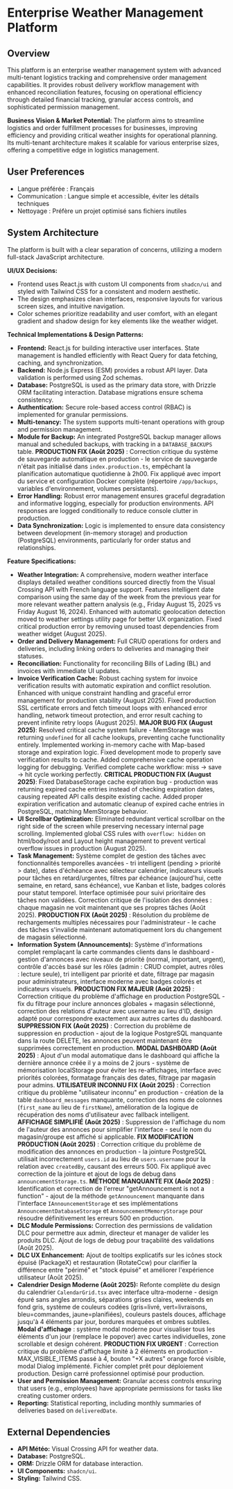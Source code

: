 # Enterprise Weather Management Platform

## Overview
This platform is an enterprise weather management system with advanced multi-tenant logistics tracking and comprehensive order management capabilities. It provides robust delivery workflow management with enhanced reconciliation features, focusing on operational efficiency through detailed financial tracking, granular access controls, and sophisticated permission management.

**Business Vision & Market Potential:** The platform aims to streamline logistics and order fulfillment processes for businesses, improving efficiency and providing critical weather insights for operational planning. Its multi-tenant architecture makes it scalable for various enterprise sizes, offering a competitive edge in logistics management.

## User Preferences
- Langue préférée : Français
- Communication : Langue simple et accessible, éviter les détails techniques
- Nettoyage : Préfère un projet optimisé sans fichiers inutiles

## System Architecture
The platform is built with a clear separation of concerns, utilizing a modern full-stack JavaScript architecture.

**UI/UX Decisions:**
- Frontend uses React.js with custom UI components from `shadcn/ui` and styled with Tailwind CSS for a consistent and modern aesthetic.
- The design emphasizes clean interfaces, responsive layouts for various screen sizes, and intuitive navigation.
- Color schemes prioritize readability and user comfort, with an elegant gradient and shadow design for key elements like the weather widget.

**Technical Implementations & Design Patterns:**
- **Frontend:** React.js for building interactive user interfaces. State management is handled efficiently with React Query for data fetching, caching, and synchronization.
- **Backend:** Node.js Express (ESM) provides a robust API layer. Data validation is performed using Zod schemas.
- **Database:** PostgreSQL is used as the primary data store, with Drizzle ORM facilitating interaction. Database migrations ensure schema consistency.
- **Authentication:** Secure role-based access control (RBAC) is implemented for granular permissions.
- **Multi-tenancy:** The system supports multi-tenant operations with group and permission management.
- **Module for Backup:** An integrated PostgreSQL backup manager allows manual and scheduled backups, with tracking in a `DATABASE_BACKUPS` table. **PRODUCTION FIX (Août 2025)** : Correction critique du système de sauvegarde automatique en production - le service de sauvegarde n'était pas initialisé dans `index.production.ts`, empêchant la planification automatique quotidienne à 2h00. Fix appliqué avec import du service et configuration Docker complète (répertoire `/app/backups`, variables d'environnement, volumes persistants).
- **Error Handling:** Robust error management ensures graceful degradation and informative logging, especially for production environments. API responses are logged conditionally to reduce console clutter in production.
- **Data Synchronization:** Logic is implemented to ensure data consistency between development (in-memory storage) and production (PostgreSQL) environments, particularly for order status and relationships.

**Feature Specifications:**
- **Weather Integration:** A comprehensive, modern weather interface displays detailed weather conditions sourced directly from the Visual Crossing API with French language support. Features intelligent date comparison using the same day of the week from the previous year for more relevant weather pattern analysis (e.g., Friday August 15, 2025 vs Friday August 16, 2024). Enhanced with automatic geolocation detection moved to weather settings utility page for better UX organization. Fixed critical production error by removing unused toast dependencies from weather widget (August 2025).
- **Order and Delivery Management:** Full CRUD operations for orders and deliveries, including linking orders to deliveries and managing their statuses.
- **Reconciliation:** Functionality for reconciling Bills of Lading (BL) and invoices with immediate UI updates.
- **Invoice Verification Cache:** Robust caching system for invoice verification results with automatic expiration and conflict resolution. Enhanced with unique constraint handling and graceful error management for production stability (August 2025). Fixed production SSL certificate errors and fetch timeout loops with enhanced error handling, network timeout protection, and error result caching to prevent infinite retry loops (August 2025). **MAJOR BUG FIX (August 2025)**: Resolved critical cache system failure - MemStorage was returning `undefined` for all cache lookups, preventing cache functionality entirely. Implemented working in-memory cache with Map-based storage and expiration logic. Fixed development mode to properly save verification results to cache. Added comprehensive cache operation logging for debugging. Verified complete cache workflow: miss → save → hit cycle working perfectly. **CRITICAL PRODUCTION FIX (August 2025)**: Fixed DatabaseStorage cache expiration bug - production was returning expired cache entries instead of checking expiration dates, causing repeated API calls despite existing cache. Added proper expiration verification and automatic cleanup of expired cache entries in PostgreSQL, matching MemStorage behavior.
- **UI Scrollbar Optimization:** Eliminated redundant vertical scrollbar on the right side of the screen while preserving necessary internal page scrolling. Implemented global CSS rules with `overflow: hidden` on html/body/root and Layout height management to prevent vertical overflow issues in production (August 2025).
- **Task Management:** Système complet de gestion des tâches avec fonctionnalités temporelles avancées - tri intelligent (pending > priorité > date), dates d'échéance avec sélecteur calendrier, indicateurs visuels pour tâches en retard/urgentes, filtres par échéance (aujourd'hui, cette semaine, en retard, sans échéance), vue Kanban et liste, badges colorés pour statut temporel. Interface optimisée pour suivi prioritaire des tâches non validées. Correction critique de l'isolation des données : chaque magasin ne voit maintenant que ses propres tâches (Août 2025). **PRODUCTION FIX (Août 2025)** : Résolution du problème de rechargements multiples nécessaires pour l'administrateur - le cache des tâches s'invalide maintenant automatiquement lors du changement de magasin sélectionné.
- **Information System (Announcements):** Système d'informations complet remplaçant la carte commandes clients dans le dashboard - gestion d'annonces avec niveaux de priorité (normal, important, urgent), contrôle d'accès basé sur les rôles (admin : CRUD complet, autres rôles : lecture seule), tri intelligent par priorité et date, filtrage par magasin pour administrateurs, interface moderne avec badges colorés et indicateurs visuels. **PRODUCTION FIX MAJEUR (Août 2025)** : Correction critique du problème d'affichage en production PostgreSQL - fix du filtrage pour inclure annonces globales + magasin sélectionné, correction des relations d'auteur avec username au lieu d'ID, design adapté pour correspondre exactement aux autres cartes du dashboard. **SUPPRESSION FIX (Août 2025)** : Correction du problème de suppression en production - ajout de la logique PostgreSQL manquante dans la route DELETE, les annonces peuvent maintenant être supprimées correctement en production. **MODAL DASHBOARD (Août 2025)** : Ajout d'un modal automatique dans le dashboard qui affiche la dernière annonce créée il y a moins de 2 jours - système de mémorisation localStorage pour éviter les re-affichages, interface avec priorités colorées, formatage français des dates, filtrage par magasin pour admins. **UTILISATEUR INCONNU FIX (Août 2025)** : Correction critique du problème "utilisateur inconnu" en production - création de la table `dashboard_messages` manquante, correction des noms de colonnes (`first_name` au lieu de `firstName`), amélioration de la logique de récupération des noms d'utilisateur avec fallback intelligent. **AFFICHAGE SIMPLIFIÉ (Août 2025)** : Suppression de l'affichage du nom de l'auteur des annonces pour simplifier l'interface - seul le nom du magasin/groupe est affiché si applicable. **FIX MODIFICATION PRODUCTION (Août 2025)** : Correction critique du problème de modification des annonces en production - la jointure PostgreSQL utilisait incorrectement `users.id` au lieu de `users.username` pour la relation avec `createdBy`, causant des erreurs 500. Fix appliqué avec correction de la jointure et ajout de logs de debug dans `announcementStorage.ts`. **MÉTHODE MANQUANTE FIX (Août 2025)** : Identification et correction de l'erreur "getAnnouncement is not a function" - ajout de la méthode `getAnnouncement` manquante dans l'interface `IAnnouncementStorage` et ses implémentations `AnnouncementDatabaseStorage` et `AnnouncementMemoryStorage` pour résoudre définitivement les erreurs 500 en production.
- **DLC Module Permissions:** Correction des permissions de validation DLC pour permettre aux admin, directeur et manager de valider les produits DLC. Ajout de logs de debug pour traçabilité des validations (Août 2025).
- **DLC UX Enhancement:** Ajout de tooltips explicatifs sur les icônes stock épuisé (PackageX) et restauration (RotateCcw) pour clarifier la différence entre "périmé" et "stock épuisé" et améliorer l'expérience utilisateur (Août 2025).
- **Calendrier Design Moderne (Août 2025):** Refonte complète du design du calendrier `CalendarGrid.tsx` avec interface ultra-moderne - design épuré sans angles arrondis, séparations grises claires, weekends en fond gris, système de couleurs codées (gris=livré, vert=livraisons, bleu=commandes, jaune=planifiées), couleurs pastels douces, affichage jusqu'à 4 éléments par jour, bordures marquées et ombres subtiles. **Modal d'affichage** : système modal moderne pour visualiser tous les éléments d'un jour (remplace le popover) avec cartes individuelles, zone scrollable et design cohérent. **PRODUCTION FIX URGENT** : Correction critique du problème d'affichage limité à 2 éléments en production - MAX_VISIBLE_ITEMS passé à 4, bouton "+X autres" orange forcé visible, modal Dialog implémenté. Fichier complet prêt pour déploiement production. Design carré professionnel optimisé pour production.
- **User and Permission Management:** Granular access controls ensuring that users (e.g., employees) have appropriate permissions for tasks like creating customer orders.
- **Reporting:** Statistical reporting, including monthly summaries of deliveries based on `deliveredDate`.

## External Dependencies
- **API Météo:** Visual Crossing API for weather data.
- **Database:** PostgreSQL.
- **ORM:** Drizzle ORM for database interaction.
- **UI Components:** `shadcn/ui`.
- **Styling:** Tailwind CSS.